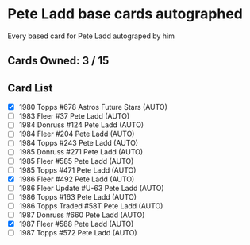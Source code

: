 # Pete Ladd base cards autographed

Every based card for Pete Ladd autograped by him

## Cards Owned: 3 / 15

## Card List

- [x] 1980 Topps  #678 Astros Future Stars (AUTO)<br>
- [ ] 1983 Fleer  #37 Pete Ladd (AUTO)<br>
- [ ] 1984 Donruss  #124 Pete Ladd (AUTO)<br>
- [ ] 1984 Fleer  #204 Pete Ladd (AUTO)<br>
- [ ] 1984 Topps  #243 Pete Ladd (AUTO)<br>
- [ ] 1985 Donruss  #271 Pete Ladd (AUTO)<br>
- [ ] 1985 Fleer  #585 Pete Ladd (AUTO)<br>
- [ ] 1985 Topps  #471 Pete Ladd (AUTO)<br>
- [x] 1986 Fleer  #492 Pete Ladd (AUTO)<br>
- [ ] 1986 Fleer Update #U-63 Pete Ladd (AUTO)<br>
- [ ] 1986 Topps  #163 Pete Ladd (AUTO)<br>
- [ ] 1986 Topps Traded #58T Pete Ladd (AUTO)<br>
- [ ] 1987 Donruss  #660 Pete Ladd (AUTO)<br>
- [x] 1987 Fleer  #588 Pete Ladd (AUTO)<br>
- [ ] 1987 Topps  #572 Pete Ladd (AUTO)<br>
